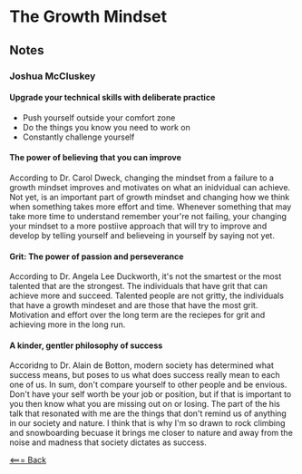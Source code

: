 # The Growth Mindset

## Notes

### Joshua McCluskey

#### Upgrade your technical skills with deliberate practice

- Push yourself outside your comfort zone
- Do the things you know you need to work on
- Constantly challenge yourself

#### The power of believing that you can improve

According to Dr. Carol Dweck, changing the mindset from a failure to a growth mindset improves and motivates on what an inidvidual can achieve. Not yet, is an important part of growth mindset and changing how we think when something takes more effort and time. Whenever something that may take more time to understand remember your're not failing, your changing your mindset to a more postiive approach that will try to improve and develop by telling yourself and believeing in yourself by saying not yet.

#### Grit: The power of passion and perseverance

According to Dr. Angela Lee Duckworth, it's not the smartest or the most talented that are the strongest. The individuals that have grit that can achieve more and succeed. Talented people are not gritty, the individuals that have a growth mindeset and are those that have the most grit. Motivation and effort over the long term are the reciepes for grit and achieving more in the long run.

#### A kinder, gentler philosophy of success

Accoridng to Dr. Alain de Botton, modern society has determined what success means, but poses to us what does success really mean to each one of us. In sum, don't compare yourself to other people and be envious. Don't have your self worth be your job or position, but if that is important to you then know what you are missing out on or losing. The part of the his talk that resonated with me are the things that don't remind us of anything in our society and nature. I think that is why I'm so drawn to rock climbing and snowboarding becuase it brings me closer to nature and away from the noise and madness that society dictates as success.

[<=== Back](../README.md)
